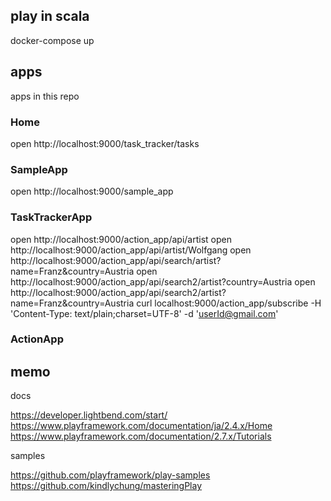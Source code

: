 ## play in scala

docker-compose up

## apps

apps in this repo

### Home

open http://localhost:9000/task_tracker/tasks

### SampleApp

open http://localhost:9000/sample_app

### TaskTrackerApp

open http://localhost:9000/action_app/api/artist
open http://localhost:9000/action_app/api/artist/Wolfgang
open http://localhost:9000/action_app/api/search/artist?name=Franz&country=Austria
open http://localhost:9000/action_app/api/search2/artist?country=Austria
open http://localhost:9000/action_app/api/search2/artist?name=Franz&country=Austria
curl localhost:9000/action_app/subscribe -H 'Content-Type: text/plain;charset=UTF-8' -d 'userId@gmail.com'

### ActionApp

## memo

docs

https://developer.lightbend.com/start/
https://www.playframework.com/documentation/ja/2.4.x/Home
https://www.playframework.com/documentation/2.7.x/Tutorials

samples

https://github.com/playframework/play-samples
https://github.com/kindlychung/masteringPlay
